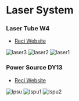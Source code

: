 Laser System
===========

### Laser Tube W4

- [Reci Website](http://www.recilaser.com/2010/en_product/W4_en.html)

![laser3](http://farm8.staticflickr.com/7186/7119387413_024fb3852c_z.jpg)
![laser2](http://farm9.staticflickr.com/8017/7119387615_dcb98b75c0_z.jpg)
![laser1](http://farm8.staticflickr.com/7185/7119387815_761fce44db_z.jpg)


### Power Source DY13

- [Reci Website](http://www.recilaser.com/2010/en_product/dy13_en.html)

![lpsu](http://farm8.staticflickr.com/7229/7119385343_440f26d03e_z.jpg)
![lspu1](http://farm8.staticflickr.com/7044/6987014326_2eca395e36_z.jpg)
![lspu2](http://farm9.staticflickr.com/8141/6987014122_114eda90ba_z.jpg)
